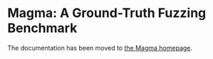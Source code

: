 # Magma: A Ground-Truth Fuzzing Benchmark

The documentation has been moved to [the Magma homepage](https://hexhive.epfl.ch/magma).